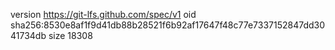 version https://git-lfs.github.com/spec/v1
oid sha256:8530e8af1f9d41db88b28521f6b92af17647f48c77e7337152847dd3041734db
size 18308
